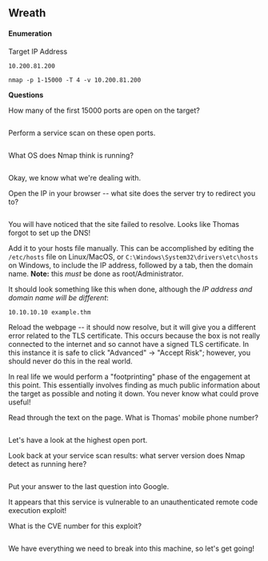 
## Wreath

#### Enumeration

Target IP Address 
```
10.200.81.200
```

```
nmap -p 1-15000 -T 4 -v 10.200.81.200 
```

**Questions** 

How many of the first 15000 ports are open on the target?  
```

```

Perform a service scan on these open ports.  
```

```

What OS does Nmap think is running?  
```

```

Okay, we know what we're dealing with.

Open the IP in your browser -- what site does the server try to redirect you to?
```

```

You will have noticed that the site failed to resolve. Looks like Thomas forgot to set up the DNS!

Add it to your hosts file manually. This can be accomplished by editing the `/etc/hosts` file on Linux/MacOS, or `C:\Windows\System32\drivers\etc\hosts` on Windows, to include the IP address, followed by a tab, then the domain name. **Note:** this _must_ be done as root/Administrator.

It should look something like this when done, although the _IP address and domain name will be different_:

`10.10.10.10 example.thm`

Reload the webpage -- it should now resolve, but it will give you a different error related to the TLS certificate. This occurs because the box is not really connected to the internet and so cannot have a signed TLS certificate. In this instance it is safe to click "Advanced" -> "Accept Risk"; however, you should never do this in the real world.  

In real life we would perform a "footprinting" phase of the engagement at this point. This essentially involves finding as much public information about the target as possible and noting it down. You never know what could prove useful!  

Read through the text on the page. What is Thomas' mobile phone number?
```

```

Let's have a look at the highest open port.  

Look back at your service scan results: what server version does Nmap detect as running here?
```

```

Put your answer to the last question into Google.

It appears that this service is vulnerable to an unauthenticated remote code execution exploit!

What is the CVE number for this exploit?
```

```

We have everything we need to break into this machine, so let's get going!